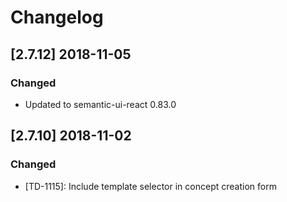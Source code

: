 # Changelog

## [2.7.12] 2018-11-05

### Changed

- Updated to semantic-ui-react 0.83.0

## [2.7.10] 2018-11-02

### Changed

- [TD-1115]: Include template selector in concept creation form

